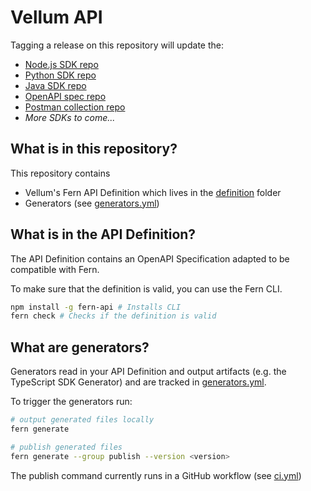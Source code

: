 # Vellum API

Tagging a release on this repository will update the:

- [Node.js SDK repo](https://github.com/fern-vellum/vellum-node)
- [Python SDK repo](https://github.com/fern-vellum/vellum-python)
- [Java SDK repo](https://github.com/fern-vellum/vellum-java)
- [OpenAPI spec repo](https://github.com/fern-vellum/vellum-openapi)
- [Postman collection repo](https://github.com/fern-vellum/vellum-postman)
- _More SDKs to come..._

## What is in this repository?

This repository contains

- Vellum's Fern API Definition which lives in the [definition](./fern/api/definition/) folder
- Generators (see [generators.yml](./fern/api/generators.yml))

## What is in the API Definition?

The API Definition contains an OpenAPI Specification adapted to be compatible with Fern.

To make sure that the definition is valid, you can use the Fern CLI.

```bash
npm install -g fern-api # Installs CLI
fern check # Checks if the definition is valid
```

## What are generators?

Generators read in your API Definition and output artifacts (e.g. the TypeScript SDK Generator) and are tracked in [generators.yml](./fern/api/generators.yml).

To trigger the generators run:

```bash
# output generated files locally
fern generate

# publish generated files
fern generate --group publish --version <version>
```

The publish command currently runs in a GitHub workflow (see [ci.yml](.github/workflows/ci.yml#L32))
